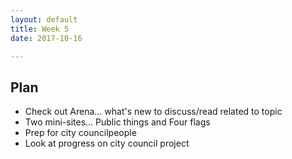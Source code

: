 ```yaml
---
layout: default
title: Week 5
date: 2017-10-16

---
```


## Plan

* Check out Arena... what's new to discuss/read related to topic
* Two mini-sites... Public things and Four flags
* Prep for city councilpeople
* Look at progress on city council project
